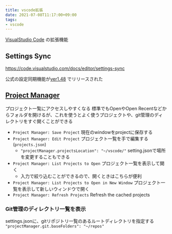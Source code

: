 ```yaml
---
title: vscode拡張
date: 2021-07-08T11:17:00+09:00
tags:
- vscode
---
```


[VisualStudio Code](note/VisualStudio%20Code.md) の拡張機能

## Settings Sync

<https://code.visualstudio.com/docs/editor/settings-sync>

公式の設定同期機能が[ver1.48](https://code.visualstudio.com/updates/v1_48#_settings-sync) でリリースされた

## [Project Manager](https://marketplace.visualstudio.com/items?itemName=alefragnani.project-manager)

プロジェクト一覧にアクセスしやすくなる
標準でもOpenやOpen Recentなどからフォルダを開けるが、これを使うとよく使うプロジェクトや、git管理のディレクトリをすぐ開くことができる

* `Project Manager: Save Project` 現在のwindowをprojectに保存する
* `Project Manager: Edit Project` プロジェクト一覧を手で編集する(`projects.json`)
  * `"projectManager.projectsLocation": "~/vscode/"` setting.jsonで場所を変更することもできる
* `Project Manager: List Projects to Open` プロジェクト一覧を表示して開く
  * 入力で絞り込むことができるので、開くときはこちらが便利
* `Project Manager: List Projects to Open in New Window` プロジェクト一覧を表示して新しいウィンドウで開く
* `Project Manager: Refresh Projects` Refresh the cached projects

### Git管理のディレクトリ一覧を表示

settings.jsonに、gitリポジトリ一覧のあるルートディレクトリを指定する
`"projectManager.git.baseFolders": "~/repos"`
